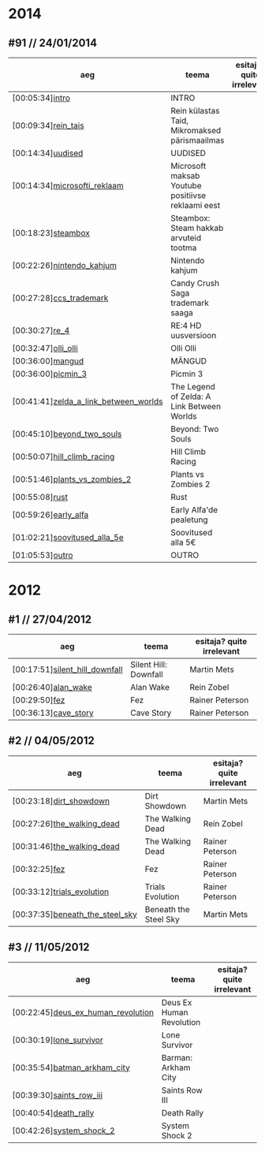 # 2014
## #91 // 24/01/2014
| aeg | teema | esitaja? quite irrelevant |
|-----|-------|------------|
| [00:05:34][intro](https://youtu.be/-oYklbJIxpM?t=334)| INTRO |
| [00:09:34][rein_tais](https://youtu.be/-oYklbJIxpM?t=574)| Rein külastas Taid, Mikromaksed pärismaailmas |
| [00:14:34][uudised](https://youtu.be/-oYklbJIxpM?t=874)| UUDISED |
| [00:14:34][microsofti_reklaam](https://youtu.be/-oYklbJIxpM?t=874)| Microsoft maksab Youtube positiivse reklaami eest |
| [00:18:23][steambox](https://youtu.be/-oYklbJIxpM?t=1103)| Steambox: Steam hakkab arvuteid tootma |
| [00:22:26][nintendo_kahjum](https://youtu.be/-oYklbJIxpM?t=1347)| Nintendo kahjum |
| [00:27:28][ccs_trademark](https://youtu.be/-oYklbJIxpM?t=1628)| Candy Crush Saga trademark saaga |
| [00:30:27][re_4](https://youtu.be/-oYklbJIxpM?t=1827)| RE:4 HD uusversioon |
| [00:32:47][olli_olli](https://youtu.be/-oYklbJIxpM?t=1967)| Olli Olli |
| [00:36:00][mangud](https://youtu.be/-oYklbJIxpM?t=2160)| MÄNGUD |
| [00:36:00][picmin_3](https://youtu.be/-oYklbJIxpM?t=2160)| Picmin 3 |
| [00:41:41][zelda_a_link_between_worlds](https://youtu.be/-oYklbJIxpM?t=2501)| The Legend of Zelda: A Link Between Worlds |
| [00:45:10][beyond_two_souls](https://youtu.be/-oYklbJIxpM?t=2710)| Beyond: Two Souls |
| [00:50:07][hill_climb_racing](https://youtu.be/-oYklbJIxpM?t=3007)| Hill Climb Racing |
| [00:51:46][plants_vs_zombies_2](https://youtu.be/-oYklbJIxpM?t=3106)| Plants vs Zombies 2 |
| [00:55:08][rust](https://youtu.be/-oYklbJIxpM?t=3308)| Rust |
| [00:59:26][early_alfa](https://youtu.be/-oYklbJIxpM?t=3566)| Early Alfa'de pealetung |
| [01:02:21][soovitused_alla_5e](https://youtu.be/-oYklbJIxpM?t=3741)| Soovitused alla 5€ |
| [01:05:53][outro](https://youtu.be/-oYklbJIxpM?t=3953)| OUTRO |

# 2012
## #1 // 27/04/2012

| aeg | teema | esitaja? quite irrelevant |
|-----|-------|------------|
| [00:17:51][silent_hill_downfall](https://soundcloud.com/puhatajamangida/puhata_ja_m2ngida-01-27-04#t=17m51s)| Silent Hill: Downfall | Martin Mets |
| [00:26:40][alan_wake](https://soundcloud.com/puhatajamangida/puhata_ja_m2ngida-01-27-04#t=26m40s)| Alan Wake | Rein Zobel |
| [00:29:50][fez](https://soundcloud.com/puhatajamangida/puhata_ja_m2ngida-01-27-04#t=29m50s)| Fez | Rainer Peterson |
| [00:36:13][cave_story](https://soundcloud.com/puhatajamangida/puhata_ja_m2ngida-01-27-04#t=36m13s)| Cave Story | Rainer Peterson |


## #2 //  04/05/2012

| aeg | teema | esitaja? quite irrelevant |
|-----|-------|------------|
| [00:23:18][dirt_showdown](https://soundcloud.com/puhatajamangida/puhata_ja_m2ngida-02-04-05#t=23m18s)| Dirt Showdown | Martin Mets |
| [00:27:26][the_walking_dead](https://soundcloud.com/puhatajamangida/puhata_ja_m2ngida-02-04-05#t=27m26s)| The Walking Dead | Rein Zobel |
| [00:31:46][the_walking_dead](https://soundcloud.com/puhatajamangida/puhata_ja_m2ngida-02-04-05#t=31m46s)| The Walking Dead | Rainer Peterson |
| [00:32:25][fez](https://soundcloud.com/puhatajamangida/puhata_ja_m2ngida-02-04-05#t=32m25s)| Fez | Rainer Peterson |
| [00:33:12][trials_evolution](https://soundcloud.com/puhatajamangida/puhata_ja_m2ngida-02-04-05#t=33m12s)| Trials Evolution | Rainer Peterson |
| [00:37:35][beneath_the_steel_sky](https://soundcloud.com/puhatajamangida/puhata_ja_m2ngida-02-04-05#t=37m35s)| Beneath the Steel Sky | Martin Mets |

## #3 //  11/05/2012

| aeg | teema | esitaja? quite irrelevant |
|-----|-------|------------|
| [00:22:45][deus_ex_human_revolution](https://soundcloud.com/puhatajamangida/puhata_ja_m2ngida-03-11-05#t=22m45s)| Deus Ex Human Revolution | |
| [00:30:19][lone_survivor](https://soundcloud.com/puhatajamangida/puhata_ja_m2ngida-03-11-05#t=30m19s)| Lone Survivor | |
| [00:35:54][batman_arkham_city](https://soundcloud.com/puhatajamangida/puhata_ja_m2ngida-03-11-05#t=35m54s)| Barman: Arkham City | |
| [00:39:30][saints_row_iii](https://soundcloud.com/puhatajamangida/puhata_ja_m2ngida-03-11-05#t=39m30s)| Saints Row III | |
| [00:40:54][death_rally](https://soundcloud.com/puhatajamangida/puhata_ja_m2ngida-03-11-05#t=40m54s)| Death Rally | |
| [00:42:26][system_shock_2](https://soundcloud.com/puhatajamangida/puhata_ja_m2ngida-03-11-05#t=42m26s)| System Shock 2 | |
